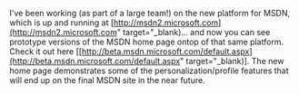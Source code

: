 I've been working (as part of a large team!) on the new platform for MSDN, which is up and running at [http://msdn2.microsoft.com](http://msdn2.microsoft.com" target="_blank)... and now you can see prototype versions of the MSDN home page ontop of that same platform. Check it out here [[http://beta.msdn.microsoft.com/default.aspx](http://beta.msdn.microsoft.com/default.aspx" target="_blank)]. The new home page demonstrates some of the personalization/profile features that will end up on the final MSDN site in the near future.